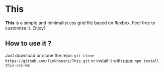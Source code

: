 This
========
**This** is a simple and minimalist css grid file based on flexbox. Feel free to customize it. 
Enjoy!


## How to use it ?
Just download or clone the repo: `git clone https://github.com/linkhousni/This.git`
or install it with [npm](https://www.npmjs.com/): `npm install this-css-km`
